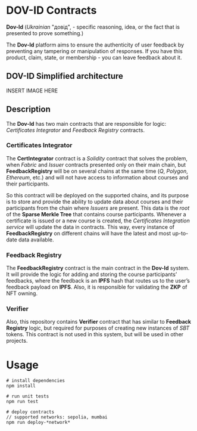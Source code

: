 # DOV-ID Contracts

**Dov-Id** (*Ukrainian* "довід", - specific reasoning, idea, or the fact that is presented to prove something.)   

The **Dov-Id** platform aims to ensure the authenticity of user feedback by preventing any tampering or manipulation of responses. If you have this product, claim, state, or membership - you can leave feedback about it.

## DOV-ID Simplified architecture

INSERT IMAGE HERE

## Description

The **Dov-Id** has two main contracts that are responsible for logic: *Certificates Integrator* and *Feedback Registry* contracts. 

### Certificates Integrator
The **CertIntegrator** contract is a *Solidity* contract that solves the problem, when *Fabric* and *Issuer* contracts presented only on their main chain, but **FeedbackRegistry** will be on several chains at the same time (*Q*, *Polygon*, *Ethereum*, etc.) and will not have access to information about courses and their participants. 
   
So this contract will be deployed on the supported chains, and its purpose is to store and provide the ability to update data about courses and their participants from the chain where *Issuers* are present. This data is the *root* of the **Sparse Merkle Tree** that contains course participants. Whenever a certificate is issued or a new course is created, the *Certificates Integration service* will update the data in contracts. This way, every instance of **FeedbackRegistry** on different chains will have the latest and most up-to-date data available.
   
   
### Feedback Registry
The **FeedbackRegistry** contract is the main contract in the **Dov-Id** system. It will provide the logic for adding and storing the course participants’ feedbacks, where the feedback is an **IPFS** hash that routes us to the user’s feedback payload on **IPFS**. Also, it is responsible for validating the **ZKP** of NFT owning.
   
   
### Verifier
Also, this repository contains **Verifier** contract that has similar to **Feedback Registry** logic, but required for purposes of creating new instances of *SBT* tokens. This contract is not used in this system, but will be used in other projects.
   
   
# Usage

```
# install dependencies
npm install

# run unit tests
npm run test

# deploy contracts
// supported networks: sepolia, mumbai 
npm run deploy-*network*
```
